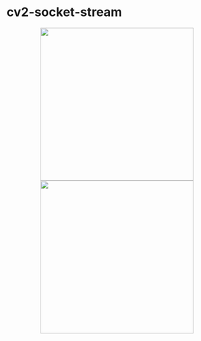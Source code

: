 # cv2-socket-stream

<p align="center">
  <img src="a.png" width="350" >
  <img src="b.png" width="350" >

</p>
